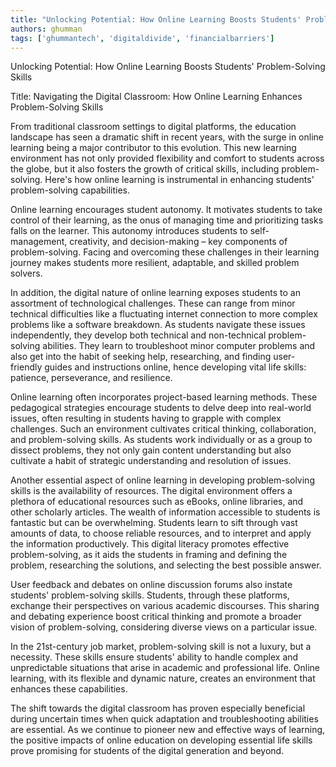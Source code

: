```yaml
---
title: "Unlocking Potential: How Online Learning Boosts Students' Problem-Solving Skills"  # Wrap the title in double quotes
authors: ghumman
tags: ['ghummantech', 'digitaldivide', 'financialbarriers']
---
```


Unlocking Potential: How Online Learning Boosts Students' Problem-Solving Skills
<!-- truncate -->

Title: Navigating the Digital Classroom: How Online Learning Enhances Problem-Solving Skills

From traditional classroom settings to digital platforms, the education landscape has seen a dramatic shift in recent years, with the surge in online learning being a major contributor to this evolution. This new learning environment has not only provided flexibility and comfort to students across the globe, but it also fosters the growth of critical skills, including problem-solving. Here's how online learning is instrumental in enhancing students' problem-solving capabilities.

Online learning encourages student autonomy. It motivates students to take control of their learning, as the onus of managing time and prioritizing tasks falls on the learner. This autonomy introduces students to self-management, creativity, and decision-making – key components of problem-solving. Facing and overcoming these challenges in their learning journey makes students more resilient, adaptable, and skilled problem solvers.

In addition, the digital nature of online learning exposes students to an assortment of technological challenges. These can range from minor technical difficulties like a fluctuating internet connection to more complex problems like a software breakdown. As students navigate these issues independently, they develop both technical and non-technical problem-solving abilities. They learn to troubleshoot minor computer problems and also get into the habit of seeking help, researching, and finding user-friendly guides and instructions online, hence developing vital life skills: patience, perseverance, and resilience.

Online learning often incorporates project-based learning methods. These pedagogical strategies encourage students to delve deep into real-world issues, often resulting in students having to grapple with complex challenges. Such an environment cultivates critical thinking, collaboration, and problem-solving skills. As students work individually or as a group to dissect problems, they not only gain content understanding but also cultivate a habit of strategic understanding and resolution of issues.

Another essential aspect of online learning in developing problem-solving skills is the availability of resources. The digital environment offers a plethora of educational resources such as eBooks, online libraries, and other scholarly articles. The wealth of information accessible to students is fantastic but can be overwhelming. Students learn to sift through vast amounts of data, to choose reliable resources, and to interpret and apply the information productively. This digital literacy promotes effective problem-solving, as it aids the students in framing and defining the problem, researching the solutions, and selecting the best possible answer.

User feedback and debates on online discussion forums also instate students' problem-solving skills. Students, through these platforms, exchange their perspectives on various academic discourses. This sharing and debating experience boost critical thinking and promote a broader vision of problem-solving, considering diverse views on a particular issue.

In the 21st-century job market, problem-solving skill is not a luxury, but a necessity. These skills ensure students' ability to handle complex and unpredictable situations that arise in academic and professional life. Online learning, with its flexible and dynamic nature, creates an environment that enhances these capabilities. 

The shift towards the digital classroom has proven especially beneficial during uncertain times when quick adaptation and troubleshooting abilities are essential. As we continue to pioneer new and effective ways of learning, the positive impacts of online education on developing essential life skills prove promising for students of the digital generation and beyond.
